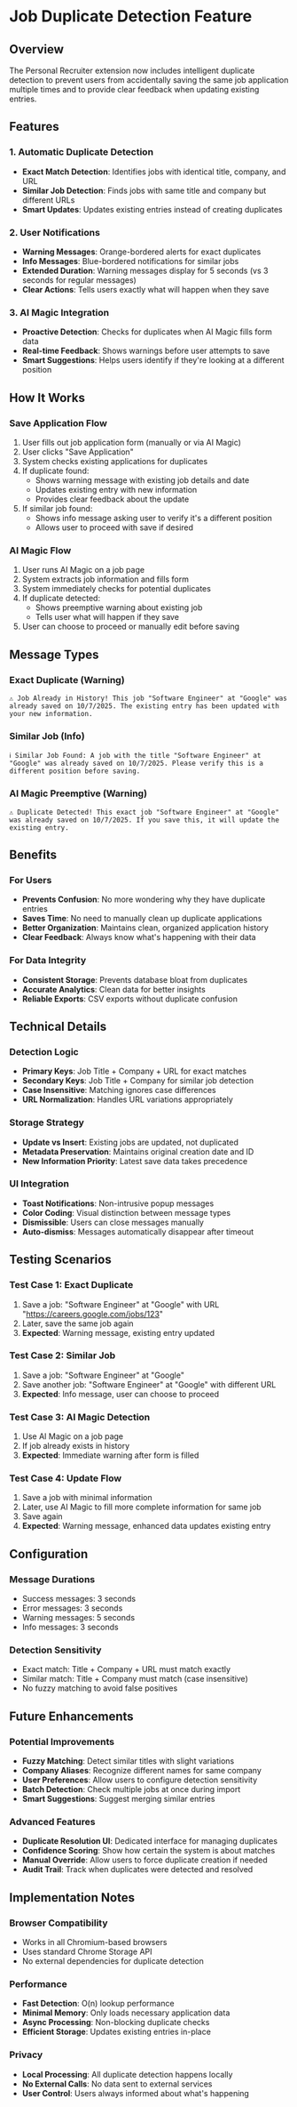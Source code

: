 # Job Duplicate Detection Feature

## Overview
The Personal Recruiter extension now includes intelligent duplicate detection to prevent users from accidentally saving the same job application multiple times and to provide clear feedback when updating existing entries.

## Features

### 1. Automatic Duplicate Detection
- **Exact Match Detection**: Identifies jobs with identical title, company, and URL
- **Similar Job Detection**: Finds jobs with same title and company but different URLs
- **Smart Updates**: Updates existing entries instead of creating duplicates

### 2. User Notifications
- **Warning Messages**: Orange-bordered alerts for exact duplicates
- **Info Messages**: Blue-bordered notifications for similar jobs
- **Extended Duration**: Warning messages display for 5 seconds (vs 3 seconds for regular messages)
- **Clear Actions**: Tells users exactly what will happen when they save

### 3. AI Magic Integration
- **Proactive Detection**: Checks for duplicates when AI Magic fills form data
- **Real-time Feedback**: Shows warnings before user attempts to save
- **Smart Suggestions**: Helps users identify if they're looking at a different position

## How It Works

### Save Application Flow
1. User fills out job application form (manually or via AI Magic)
2. User clicks "Save Application"
3. System checks existing applications for duplicates
4. If duplicate found:
   - Shows warning message with existing job details and date
   - Updates existing entry with new information
   - Provides clear feedback about the update
5. If similar job found:
   - Shows info message asking user to verify it's a different position
   - Allows user to proceed with save if desired

### AI Magic Flow
1. User runs AI Magic on a job page
2. System extracts job information and fills form
3. System immediately checks for potential duplicates
4. If duplicate detected:
   - Shows preemptive warning about existing job
   - Tells user what will happen if they save
5. User can choose to proceed or manually edit before saving

## Message Types

### Exact Duplicate (Warning)
```
⚠️ Job Already in History! This job "Software Engineer" at "Google" was already saved on 10/7/2025. The existing entry has been updated with your new information.
```

### Similar Job (Info) 
```
ℹ️ Similar Job Found: A job with the title "Software Engineer" at "Google" was already saved on 10/7/2025. Please verify this is a different position before saving.
```

### AI Magic Preemptive (Warning)
```
⚠️ Duplicate Detected! This exact job "Software Engineer" at "Google" was already saved on 10/7/2025. If you save this, it will update the existing entry.
```

## Benefits

### For Users
- **Prevents Confusion**: No more wondering why they have duplicate entries
- **Saves Time**: No need to manually clean up duplicate applications
- **Better Organization**: Maintains clean, organized application history
- **Clear Feedback**: Always know what's happening with their data

### For Data Integrity
- **Consistent Storage**: Prevents database bloat from duplicates
- **Accurate Analytics**: Clean data for better insights
- **Reliable Exports**: CSV exports without duplicate confusion

## Technical Details

### Detection Logic
- **Primary Keys**: Job Title + Company + URL for exact matches
- **Secondary Keys**: Job Title + Company for similar job detection
- **Case Insensitive**: Matching ignores case differences
- **URL Normalization**: Handles URL variations appropriately

### Storage Strategy
- **Update vs Insert**: Existing jobs are updated, not duplicated
- **Metadata Preservation**: Maintains original creation date and ID
- **New Information Priority**: Latest save data takes precedence

### UI Integration
- **Toast Notifications**: Non-intrusive popup messages
- **Color Coding**: Visual distinction between message types
- **Dismissible**: Users can close messages manually
- **Auto-dismiss**: Messages automatically disappear after timeout

## Testing Scenarios

### Test Case 1: Exact Duplicate
1. Save a job: "Software Engineer" at "Google" with URL "https://careers.google.com/jobs/123"
2. Later, save the same job again
3. **Expected**: Warning message, existing entry updated

### Test Case 2: Similar Job
1. Save a job: "Software Engineer" at "Google" 
2. Save another job: "Software Engineer" at "Google" with different URL
3. **Expected**: Info message, user can choose to proceed

### Test Case 3: AI Magic Detection
1. Use AI Magic on a job page
2. If job already exists in history
3. **Expected**: Immediate warning after form is filled

### Test Case 4: Update Flow
1. Save a job with minimal information
2. Later, use AI Magic to fill more complete information for same job
3. Save again
4. **Expected**: Warning message, enhanced data updates existing entry

## Configuration

### Message Durations
- Success messages: 3 seconds
- Error messages: 3 seconds  
- Warning messages: 5 seconds
- Info messages: 3 seconds

### Detection Sensitivity
- Exact match: Title + Company + URL must match exactly
- Similar match: Title + Company must match (case insensitive)
- No fuzzy matching to avoid false positives

## Future Enhancements

### Potential Improvements
- **Fuzzy Matching**: Detect similar titles with slight variations
- **Company Aliases**: Recognize different names for same company
- **User Preferences**: Allow users to configure detection sensitivity
- **Batch Detection**: Check multiple jobs at once during import
- **Smart Suggestions**: Suggest merging similar entries

### Advanced Features
- **Duplicate Resolution UI**: Dedicated interface for managing duplicates
- **Confidence Scoring**: Show how certain the system is about matches
- **Manual Override**: Allow users to force duplicate creation if needed
- **Audit Trail**: Track when duplicates were detected and resolved

## Implementation Notes

### Browser Compatibility
- Works in all Chromium-based browsers
- Uses standard Chrome Storage API
- No external dependencies for duplicate detection

### Performance
- **Fast Detection**: O(n) lookup performance
- **Minimal Memory**: Only loads necessary application data
- **Async Processing**: Non-blocking duplicate checks
- **Efficient Storage**: Updates existing entries in-place

### Privacy
- **Local Processing**: All duplicate detection happens locally
- **No External Calls**: No data sent to external services
- **User Control**: Users always informed about what's happening
